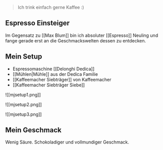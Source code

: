 
> Ich trink einfach gerne Kaffee :) 

## Espresso Einsteiger

Im Gegensatz zu [[Max Blum]] bin ich absoluter [[Espresso]] Neuling und fange gerade erst an die Geschmackswelten dessen zu entdecken.

## Mein Setup

- Espressomaschine [[Delonghi Dedica]]
- [[Mühlen|Mühle]] aus der Dedica Familie
- [[Kaffeemacher Siebträger]] von Kaffeemacher
- [[Kaffeemacher Siebträger Siebe]]

![[mjsetup1.png]]

![[mjsetup2.png]]

![[mjsetup3.png]]

## Mein Geschmack 

Wenig Säure. Schokoladiger und vollmundiger Geschmack. 


